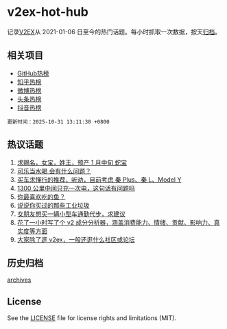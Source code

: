# v2ex-hot-hub

 记录[V2EX](https://www.v2ex.com/)从 2021-01-06 日至今的热门话题。每小时抓取一次数据，按天[归档](archives)。
 
 ## 相关项目

- [GitHub热榜](https://github.com/lonnyzhang423/github-hot-hub)
- [知乎热榜](https://github.com/lonnyzhang423/zhihu-hot-hub)
- [微博热榜](https://github.com/lonnyzhang423/weibo-hot-hub)
- [头条热榜](https://github.com/lonnyzhang423/toutiao-hot-hub)
- [抖音热榜](https://github.com/lonnyzhang423/douyin-hot-hub)


 `更新时间：2025-10-31 13:11:30 +0800`

## 热议话题

1. [求赐名，女宝，姓王，预产 1 月中旬 蛇宝](https://www.v2ex.com/t/1169409)
1. [可乐当水喝 会有什么问题？](https://www.v2ex.com/t/1169449)
1. [买车求懂行的推荐，听劝，目前考虑 秦 Plus、秦 L、Model Y](https://www.v2ex.com/t/1169581)
1. [1300 公里中间只充一次电，这句话有问题吗](https://www.v2ex.com/t/1169396)
1. [你最喜欢吃的鱼？](https://www.v2ex.com/t/1169494)
1. [说说你买过的那些工业垃圾](https://www.v2ex.com/t/1169574)
1. [女朋友想买一辆小型车通勤代步，求建议](https://www.v2ex.com/t/1169573)
1. [花了一小时写了个 v2 成分分析器，涵盖消费能力、情绪、贡献、影响力、真实度等方面](https://www.v2ex.com/t/1169590)
1. [大家除了逛 v2ex，一般还逛什么社区或论坛](https://www.v2ex.com/t/1169584)

## 历史归档

[archives](archives)

## License

See the [LICENSE](LICENSE) file for license rights and limitations (MIT).
